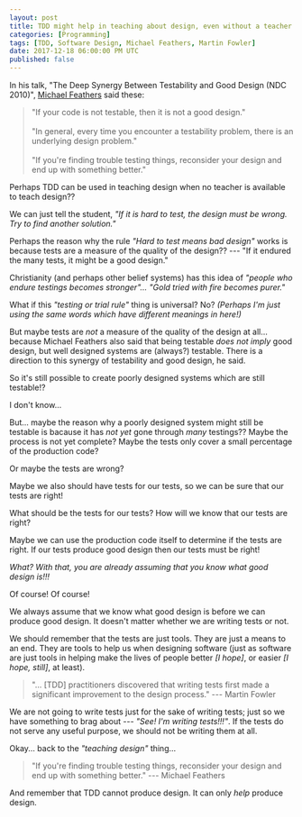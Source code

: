 ```yaml
---
layout: post
title: TDD might help in teaching about design, even without a teacher
categories: [Programming]
tags: [TDD, Software Design, Michael Feathers, Martin Fowler]
date: 2017-12-18 06:00:00 PM UTC
published: false
---
```


<!-- December 19, 2017 2:40:00 AM Philippine Time -->


In his talk, "The Deep Synergy Between Testability and Good Design (NDC 2010)", [Michael Feathers](https://www.bookdepository.com/Working-Effectively-with-Legacy-Code-Michael-Feathers/9780131177055) said these:

> "If your code is not testable, then it is not a good design."
<br /><br />
> "In general, every time you encounter a testability problem, there is an underlying design problem."
<br /><br />
> "If you're finding trouble testing things, reconsider your design and end up with something better."


Perhaps TDD can be used in teaching design when no teacher is available to teach design??

<!--more-->

We can just tell the student, _"If it is hard to test, the design must be wrong. Try to find another solution."_

Perhaps the reason why the rule _"Hard to test means bad design"_ works is because tests are a measure of the quality of the design?? --- "If it endured the many tests, it might be a good design."

Christianity (and perhaps other belief systems) has this idea of _"people who endure testings becomes stronger"... "Gold tried with fire becomes purer."_

What if this _"testing or trial rule"_ thing is universal? No? _(Perhaps I'm just using the same words which have different meanings in here!)_

But maybe tests are _not_ a measure of the quality of the design at all... because Michael Feathers also said that being testable _does not imply_ good design, but well designed systems are (always?) testable. There is a direction to this synergy of testability and good design, he said.

So it's still possible to create poorly designed systems which are still testable!?

I don't know...

But... maybe the reason why a poorly designed system might still be testable is bacause it has _not yet_ gone through _many_ testings?? Maybe the process is not yet complete? Maybe the tests only cover a small percentage of the production code? 

Or maybe the tests are wrong?


Maybe we also should have tests for our tests, so we can be sure that our tests are right!

What should be the tests for our tests? How will we know that our tests are right?

Maybe we can use the production code itself to determine if the tests are right. If our tests produce good design then our tests must be right!

<!-- _What? Arguing in circles?!!!_ -->

_What? With that, you are already assuming that you know what good design is!!!_

Of course! Of course!

We always assume that we know what good design is before we can produce good design. It doesn't matter whether we are writing tests or not.

<!-- We first must know what good design looks like before we can know that tests produce good design. -->

<!-- 
Okay... That was just a joke :smile:...

I think we are now confusing things here. 
-->

We should remember that the tests are just tools. They are just a means to an end. They are tools to help us when designing software (just as software are just tools in helping make the lives of people better _[I hope]_, or easier _[I hope, still]_, at least).

> "... [TDD] practitioners discovered that writing tests first made a significant improvement to the design process." --- Martin Fowler


We are not going to write tests just for the sake of writing tests; just so we have something to brag about --- _"See! I'm writing tests!!!"_. If the tests do not serve any useful purpose, we should not be writing them at all.


Okay... back to the _"teaching design"_ thing...


> "If you're finding trouble testing things, reconsider your design and end up with something better." --- Michael Feathers


And remember that TDD cannot produce design. It can only _help_ produce design.




<!-- 

Ahh! Perhaps what Uncle Bob said on "being stuck" helps here... _"When you get stuck, do the simplest thing you can do"_ or something like that.

Perhaps we can say the the measure of the quality of the tests is the _simplicity_ of the tests??

Urghhh! I'm confused. I need to get back to this later.





When we get stuck our tests must be wrong. We have to backtrack. Or start again, and write the simplest tests first.

So if you are not getting stuck at testing, you are going in the right direction.

 -->



<!--
-->